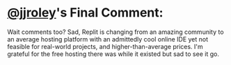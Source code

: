 # [@jjroley](https://replit.com/@jjroley)'s Final Comment:

Wait comments too? Sad, Replit is changing from an amazing community to an average hosting platform with an admittedly cool online IDE yet not feasible for real-world projects, and higher-than-average prices. I'm grateful for the free hosting there was while it existed but sad to see it go.